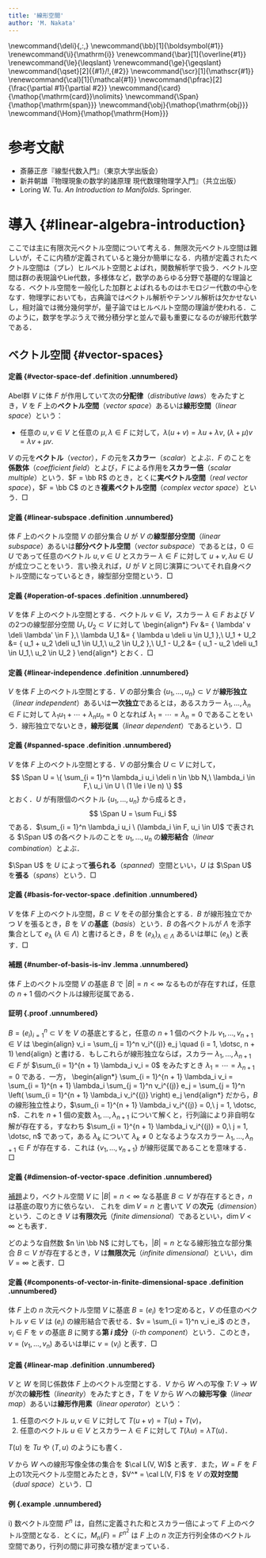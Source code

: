 ```yaml
---
title: '線形空間'
author: 'M. Nakata'
---
```

\newcommand{\deli}{\,:\,}
\newcommand{\bb}[1]{\boldsymbol{#1}}
\renewcommand{\i}{\mathrm{i}}
\renewcommand{\bar}[1]{\overline{#1}}
\renewcommand{\le}{\leqslant}
\renewcommand{\ge}{\geqslant}
\newcommand{\qset}[2]{{#1}/\!\,{#2}}
\newcommand{\scr}[1]{\mathscr{#1}}
\renewcommand{\cal}[1]{\mathcal{#1}}
\newcommand{\pfrac}[2]{\frac{\partial #1}{\partial #2}}
\newcommand{\card}{\mathop{\mathrm{card}}\nolimits}
\newcommand{\Span}{\mathop{\mathrm{span}}}
\newcommand{\obj}{\mathop{\mathrm{obj}}}
\newcommand{\Hom}{\mathop{\mathrm{Hom}}}

# 参考文献
- 斎藤正彦『線型代数入門』（東京大学出版会）
- 新井朝雄『物理現象の数学的諸原理 現代数理物理学入門』（共立出版）
- Loring W. Tu. *An Introduction to Manifolds*. Springer.

# 導入 {#linear-algebra-introduction}
ここでは主に有限次元ベクトル空間について考える．無限次元ベクトル空間は難しいが，そこに内積が定義されていると幾分か簡単になる．内積が定義されたベクトル空間は（プレ）ヒルベルト空間とよばれ，関数解析学で扱う．ベクトル空間は群の表現論やLie代数，多様体など，数学のあらゆる分野で基礎的な理論となる．ベクトル空間を一般化した加群とよばれるものはホモロジー代数の中心をなす．物理学においても，古典論ではベクトル解析やテンソル解析は欠かせないし，相対論では微分幾何学が，量子論ではヒルベルト空間の理論が使われる．このように，数学を学ぶうえで微分積分学と並んで最も重要になるのが線形代数学である．

## ベクトル空間 {#vector-spaces}

#### 定義 {#vector-space-def .definition .unnumbered}
Abel群 $V$ に体 $F$ が作用していて次の**分配律**（*distributive laws*）をみたすとき，$V$ を $F$ 上の**ベクトル空間**（*vector space*）あるいは**線形空間**（*linear space*）という：

- 任意の $u, v \in V$ と任意の $\mu, \lambda \in F$ に対して，$\lambda (u + v) = \lambda u + \lambda v,\ (\lambda + \mu) v = \lambda v + \mu v$.

$V$ の元を**ベクトル**（*vector*），$F$ の元を**スカラー**（*scalar*）とよぶ．$F$ のことを**係数体**（*coefficient field*）とよび，$F$ による作用を**スカラー倍**（*scalar multiple*）という．$F = \bb R$ のとき，とくに**実ベクトル空間**（*real vector space*），$F = \bb C$ のとき**複素ベクトル空間**（*complex vector space*）という．$\Box$

#### 定義 {#linear-subspace .definition .unnumbered}
体 $F$ 上のベクトル空間 $V$ の部分集合 $U$ が $V$ の**線型部分空間**（*linear subspace*）あるいは**部分ベクトル空間**（*vector subspace*）であるとは，$0 \in U$ であって任意のベクトル $u, v \in U$ とスカラー $\lambda \in F$ に対して $u + v, \lambda u \in U$ が成立つことをいう．言い換えれば，$U$ が $V$ と同じ演算についてそれ自身ベクトル空間になっているとき，線型部分空間という．$\Box$

#### 定義 {#operation-of-spaces .definition .unnumbered}
$V$ を体 $F$ 上のベクトル空間とする．ベクトル $v \in V$，スカラー $\lambda \in F$ および $V$ の2つの線型部分空間 $U_1, U_2 \subset V$ に対して
\begin{align*}
Fv &= \{ \lambda' v \deli \lambda' \in F \},\\
\lambda U_1 &= \{ \lambda u \deli u \in U_1 \},\\
U_1 + U_2 &= \{ u_1 + u_2 \deli u_1 \in U_1,\ u_2 \in U_2 \},\\
U_1 - U_2 &= \{ u_1 - u_2 \deli u_1 \in U_1,\ u_2 \in U_2 \}
\end{align*}
とおく．$\Box$

#### 定義 {#linear-independence .definition .unnumbered}
$V$ を体 $F$ 上のベクトル空間とする．$V$ の部分集合 $\{ u_1, \dotsc, u_n \} \subset V$ が**線形独立**（*linear independent*）あるいは**一次独立**であるとは，あるスカラー $\lambda_1, \dotsc, \lambda_n \in F$ に対して $\lambda_1 u_1 + \dotsb + \lambda_n u_n = 0$ となれば $\lambda_1 = \dotsb = \lambda_n = 0$ であることをいう．線形独立でないとき，**線形従属**（*linear dependent*）であるという．$\Box$

#### 定義 {#spanned-space .definition .unnumbered}
$V$ を体 $F$ 上のベクトル空間とする．$V$ の部分集合 $U \subset V$ に対して，
$$
\Span U = \{ \sum_{i = 1}^n \lambda_i u_i \deli n \in \bb N,\ \lambda_i \in F,\ u_i \in U \ (1 \le i \le n) \}
$$
とおく．$U$ が有限個のベクトル $\{ u_1, \dotsc, u_n \}$ から成るとき，
$$
\Span U = \sum Fu_i
$$
である．$\sum_{i = 1}^n \lambda_i u_i \ (\lambda_i \in F, u_i \in U)$ で表される $\Span U$ の各ベクトルのことを $u_1, \dotsc, u_n$ の**線形結合**（*linear combination*）とよぶ．

$\Span U$ を $U$ によって**張られる**（*spanned*）空間といい，$U$ は $\Span U$ を**張る**（*spans*）という．$\Box$

#### 定義 {#basis-for-vector-space .definition .unnumbered}
$V$ を体 $F$ 上のベクトル空間，$B \subset V$ をその部分集合とする．$B$ が線形独立でかつ $V$ を張るとき，$B$ を $V$ の**基底**（*basis*）という．$B$ の各ベクトルが $\Lambda$ を添字集合として $e_\lambda \ (\lambda \in \Lambda)$ と書けるとき，$B$ を $(e_\lambda)_{\lambda \in \Lambda}$ あるいは単に $(e_\lambda)$ と表す．$\Box$

#### 補題 {#number-of-basis-is-inv .lemma .unnumbered}
体 $F$ 上のベクトル空間 $V$ の基底 $B$ で $|B| = n \lt \infty$ なるものが存在すれば，任意の $n + 1$ 個のベクトルは線形従属である．

#### 証明 {.proof .unnumbered}
$B = (e_i)_{i = 1}^n \subset V$ を $V$ の基底とすると，任意の $n + 1$ 個のベクトル $v_1, \dotsc, v_{n+1} \in V$ は
\begin{align}
v_i = \sum_{j = 1}^n v_i^{(j)} e_j \quad (i = 1, \dotsc, n + 1)
\end{align}
と書ける．もしこれらが線形独立ならば，スカラー $\lambda_1, \dotsc, \lambda_{n+1} \in F$ が $\sum_{i = 1}^{n + 1} \lambda_i v_i = 0$ をみたすとき $\lambda_1 = \dotsb = \lambda_{n + 1} = 0$ である．一方，
\begin{align*}
\sum_{i = 1}^{n + 1} \lambda_i v_i = \sum_{i = 1}^{n + 1} \lambda_i \sum_{j = 1}^n v_i^{(j)} e_j = \sum_{j = 1}^n \left( \sum_{i = 1}^{n + 1} \lambda_i v_i^{(j)} \right) e_j
\end{align*}
だから，$B$ の線形独立性より，$\sum_{i = 1}^{n + 1} \lambda_i v_i^{(j)} = 0,\ j = 1, \dotsc, n$．これを $n + 1$ 個の変数 $\lambda_1, \dotsc, \lambda_{n+1}$ について解くと，行列論により非自明な解が存在する，すなわち $\sum_{i = 1}^{n + 1} \lambda_i v_i^{(j)} = 0,\ j = 1, \dotsc, n$ であって，ある $\lambda_k$ について $\lambda_k \neq 0$ となるようなスカラー $\lambda_1, \dotsc, \lambda_{n+1} \in F$ が存在する．これは $\{ v_1, \dotsc, v_{n + 1} \}$ が線形従属であることを意味する．
$\Box$

#### 定義 {#dimension-of-vector-space .definition .unnumbered}
[補題](#number-of-basis-is-inv)より，ベクトル空間 $V$ に $|B| = n \lt \infty$ なる基底 $B \subset V$ が存在するとき，$n$ は基底の取り方に依らない．
これを $\dim V = n$ と書いて $V$ の**次元**（*dimension*）という．このとき $V$ は**有限次元**（*finite dimensional*）であるといい，$\dim V \lt \infty$ とも表す．

どのような自然数 $n \in \bb N$ に対しても，$|B| = n$ となる線形独立な部分集合 $B \subset V$ が存在するとき，$V$ は**無限次元**（*infinite dimensional*）といい，$\dim V = \infty$ と表す．$\Box$

#### 定義 {#components-of-vector-in-finite-dimensional-space .definition .unnumbered}
体 $F$ 上の $n$ 次元ベクトル空間 $V$ に基底 $B = (e_i)$ を1つ定めると，$V$ の任意のベクトル $v \in V$ は $(e_i)$ の線形結合で表せる．$v = \sum_{i = 1}^n v_i e_i$ のとき，$v_i \in F$ を $v$ の基底 $B$ に関する**第 $i$ 成分**（*$i$-th component*）という．このとき，$v = (v_1, \dotsc, v_n)$ あるいは単に $v = (v_i)$ と表す．$\Box$

#### 定義 {#linear-map .definition .unnumbered}
$V$ と $W$ を同じ係数体 $F$ 上のベクトル空間とする．$V$ から $W$ への写像 $T \colon V \to W$ が次の**線形性**（*linearity*）をみたすとき，$T$ を $V$ から $W$ への**線形写像**（*linear map*）あるいは**線形作用素**（*linear operator*）という：

1. 任意のベクトル $u, v \in V$ に対して $T(u + v) = T(u) + T(v)$，
2. 任意のベクトル $u \in V$ とスカラー $\lambda \in F$ に対して $T(\lambda u) = \lambda T(u)$．

$T(u)$ を $Tu$ や $\langle T, u \rangle$ のようにも書く．

$V$ から $W$ への線形写像全体の集合を $\cal L(V, W)$ と表す．また，$W = F$ を $F$ 上の1次元ベクトル空間とみたとき，$V^* = \cal L(V, F)$ を $V$ の**双対空間**（*dual space*）という．$\Box$

#### 例 {.example .unnumbered}

   i) 数ベクトル空間 $F^n$ は，自然に定義された和とスカラー倍によって $F$ 上のベクトル空間となる．とくに，$M_n(F) = F^{n^2}$ は $F$ 上の $n$ 次正方行列全体のベクトル空間であり，行列の間に非可換な積が定まっている．

